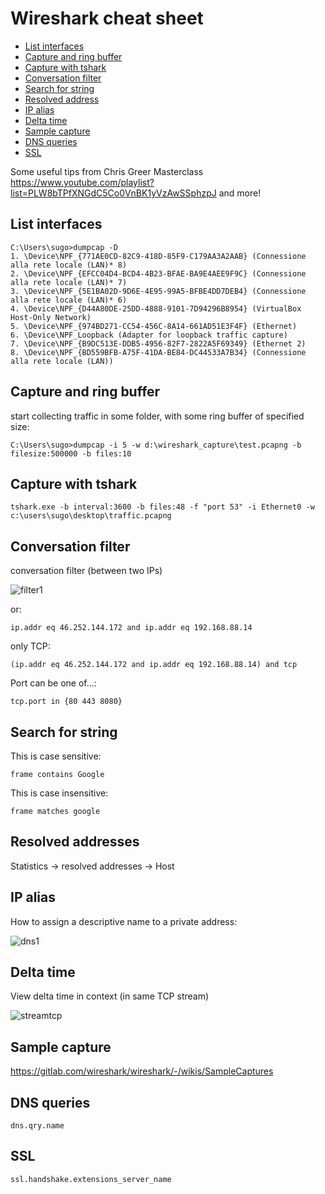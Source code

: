 # Wireshark cheat sheet

- [List interfaces](#list-interfaces)
- [Capture and ring buffer](#capture-and-ring-buffer)
- [Capture with tshark](#capture-with-tshark)
- [Conversation filter](#conversation-filter)
- [Search for string](#search-for-string)
- [Resolved address](#resolved-address)
- [IP alias](#ip-alias)
- [Delta time](#delta-time)
- [Sample capture](#sample-capture)
- [DNS queries](#dns-queries)
- [SSL](#ssl)

Some useful tips from Chris Greer Masterclass https://www.youtube.com/playlist?list=PLW8bTPfXNGdC5Co0VnBK1yVzAwSSphzpJ and more!



## List interfaces

```
C:\Users\sugo>dumpcap -D
1. \Device\NPF_{771AE0CD-82C9-418D-85F9-C179AA3A2AAB} (Connessione alla rete locale (LAN)* 8)
2. \Device\NPF_{EFCC04D4-BCD4-4B23-BFAE-BA9E4AEE9F9C} (Connessione alla rete locale (LAN)* 7)
3. \Device\NPF_{5E1BA02D-9D6E-4E95-99A5-BFBE4DD7DEB4} (Connessione alla rete locale (LAN)* 6)
4. \Device\NPF_{D44A80DE-25DD-4888-9101-7D94296B8954} (VirtualBox Host-Only Network)
5. \Device\NPF_{974BD271-CC54-456C-8A14-661AD51E3F4F} (Ethernet)
6. \Device\NPF_Loopback (Adapter for loopback traffic capture)
7. \Device\NPF_{B9DC513E-DDB5-4956-82F7-2822A5F69349} (Ethernet 2)
8. \Device\NPF_{BD559BFB-A75F-41DA-BE84-DC44533A7B34} (Connessione alla rete locale (LAN))
```

## Capture and ring buffer

start collecting traffic in some folder, with some ring buffer of specified size:

```
C:\Users\sugo>dumpcap -i 5 -w d:\wireshark_capture\test.pcapng -b filesize:500000 -b files:10
```

## Capture with tshark

```
tshark.exe -b interval:3600 -b files:48 -f "port 53" -i Ethernet0 -w c:\users\sugo\desktop\traffic.pcapng
```


## Conversation filter

conversation filter (between two IPs)

![filter1](https://user-images.githubusercontent.com/42389836/150690077-f47711a5-c127-496b-9630-518ba00417bb.JPG)

or:

```
ip.addr eq 46.252.144.172 and ip.addr eq 192.168.88.14
```

only TCP:

```
(ip.addr eq 46.252.144.172 and ip.addr eq 192.168.88.14) and tcp
```

Port can be one of...:

```
tcp.port in {80 443 8080}
```

## Search for string

This is case sensitive:

```
frame contains Google
```

This is case insensitive:

```
frame matches google
```

## Resolved addresses

Statistics -> resolved addresses -> Host

## IP alias
How to assign a descriptive name to a private address:


![dns1](https://user-images.githubusercontent.com/42389836/150691352-62c1cbb0-ffc9-4353-bf77-bdd1dd9f4d0d.JPG)

## Delta time

View delta time in context (in same TCP stream)

![streamtcp](https://user-images.githubusercontent.com/42389836/151020481-6817afba-c0a6-46a1-b0ec-d1c9aacddfa9.JPG)

## Sample capture

https://gitlab.com/wireshark/wireshark/-/wikis/SampleCaptures

## DNS queries

```
dns.qry.name
```

## SSL

```
ssl.handshake.extensions_server_name
```






